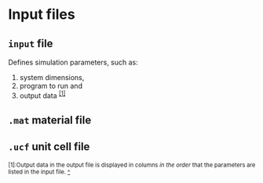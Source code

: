 # Input files
## `input` file

Defines simulation parameters, such as:

1. system dimensions, 
2. program to run and 
3. output data <sup>[[1]](#output-text)</sup>


## `.mat` material file
## `.ucf` unit cell file

<sup><a name="output-text">[1]</a>:Output data in the output file is displayed in columns _in the order_ that the parameters are listed in the input file. [^](#output)</sup>

